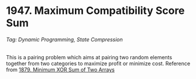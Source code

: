 # 1947. Maximum Compatibility Score Sum
###### Tag: Dynamic Programming, State Compression

This is a pairing problem which aims at pairing two random elements together from two categories to maximize profit or minimize cost. Reference from [1879. Minimum XOR Sum of Two Arrays](https://github.com/zilinli0130/Leetcode_Algorithm/tree/main/Dynamic%20Programming/State%20Compression/1879.%20Minimum%20XOR%20Sum%20of%20Two%20Arrays)
